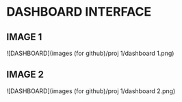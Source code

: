# DASHBOARD INTERFACE


## IMAGE 1
![DASHBOARD](images (for github)/proj 1/dashboard 1.png)

## IMAGE 2
![DASHBOARD](images (for github)/proj 1/dashboard 2.png)
